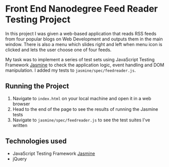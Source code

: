 # Front End Nanodegree Feed Reader Testing Project

In this project I was given a web-based application that reads RSS feeds from four popular blogs on Web Development and outputs them in the main window. There is also a menu which slides right and left when menu icon is clicked and lets the user choose one of four feeds.

My task was to implement a series of test sets using JavaScript Testing Framework [Jasmine](http://jasmine.github.io/) to check the application logic, event handling and DOM manipulation. I added my tests to `jasmine/spec/feedreader.js`.

## Running the Project

1. Navigate to `index.html` on your local machine and open it in a web browser
2. Head to the end of the page to see the results of running the Jasmine tests
3. Navigate to `jasmine/spec/feedreader.js` to see the test suites I've written

## Technologies used

* JavaScript Testing Framework [Jasmine](http://jasmine.github.io/)
* jQuery
